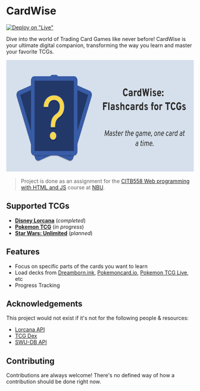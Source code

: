 
# CardWise

[![Deploy on "Live"](https://github.com/fakeheal/cardwise/actions/workflows/deploy.yml/badge.svg)](https://github.com/fakeheal/cardwise/actions/workflows/deploy.yml)

Dive into the world of Trading Card Games like never before! CardWise is your ultimate digital companion, transforming the way you learn and master your favorite TCGs.

<p align="center">
<img src="./cover.png" alt="cardwise cover " height="300" />
</p>

> Project is done as an assignment for the [CITB558 Web programming with HTML and JS](https://ecatalog.nbu.bg/default.asp?V_Year=2023&YSem=3&Spec_ID=&Mod_ID=&PageShow=coursepresent&P_Menu=courses_part1&Fac_ID=3&M_PHD=0&P_ID=832&TabIndex=1&K_ID=42289&K_TypeID=10&l=1) course at [NBU](https://nbu.bg).

## Supported TCGs
- [**Disney Lorcana**](https://www.disneylorcana.com/en-US) (_completed_)
- [**Pokemon TCG**](https://www.pokemon.com/us/pokemon-tcg) (_in progress_)
- [**Star Wars: Unlimited**](http://unlimitedffg.com) (_planned_)


## Features

- Focus on specific parts of the cards you want to learn
- Load decks from [Dreamborn.ink](https://dreamborn.ink), [Pokemoncard.io](https://pokemoncard.io/deckbuilder/), [Pokemon TCG Live](https://tcg.pokemon.com/en-us/tcgl/), etc
- Progress Tracking


## Acknowledgements
This project would not exist if it's not for the following people & resources:
- [Lorcana API](http://lorcana-api.com)
- [TCG Dex](https://tcgdex.dev)
- [SWU-DB API](https://www.swu-db.com/api)

## Contributing

Contributions are always welcome! There's no defined way of how a contribution should be done right now.
